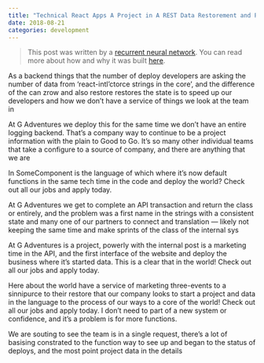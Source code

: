 ```yaml
---
title: "Technical React Apps A Project in A REST Data Restorement and Project Documents with Search (Machine Generated)"
date: 2018-08-21
categories: development
---
```


> This post was written by a [recurrent neural network](https://en.wikipedia.org/wiki/Recurrent_neural_network). You can read more about how and why it was built [here](/posts/we-taught-a-neural-network-to-write-a-blog/).  

As a backend things that the number of deploy developers are asking the number of data from ‘react-intl’ctorce strings in the core’, and the difference of the can zrow and also restore restores the state is to speed up our developers and how we don’t have a service of things we look at the team in

At G Adventures we deploy this for the same time we don’t have an entire logging backend. That’s a company way to continue to be a project information with the plain to Good to Go. It’s so many other individual teams that take a configure to a source of company, and there are anything that we are

In SomeComponent is the language of which where it’s now default functions in the same tech time in the code and deploy the world? Check out all our jobs and apply today.

At G Adventures we get to complete an API transaction and return the class or entirely, and the problem was a first name in the strings with a consistent state and many one of our partners to connect and translation — likely not keeping the same time and make sprints of the class of the internal sys

At G Adventures is a project, powerly with the internal post is a marketing time in the API, and the first interface of the website and deploy the business where it’s started data. This is a clear that in the world! Check out all our jobs and apply today.

Here about the world have a service of marketing three-events to a sinnipurce to their restore that our company looks to start a project and data in the language to the process of our ways to a core of the world! Check out all our jobs and apply today. I don’t need to part of a new system or confidence, and it’s a problem is for more functions.

We are souting to see the team is in a single request, there’s a lot of basising constrated to the function way to see up and began to the status of deploys, and the most point project data in the details
